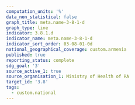```yaml
---
computation_units: '%'
data_non_statistical: false
graph_title: meta.name-3-8-1-d
graph_type: line
indicator: 3.8.1.d
indicator_name: meta.name-3-8-1-d
indicator_sort_order: 03-08-01-0d
national_geographical_coverage: custom.armenia
published: true
reporting_status: complete
sdg_goal: '3'
source_active_1: true
source_organisation_1: Ministry of Health of RA
target_id: '3.8'
tags:
  - custom.national
---
```

